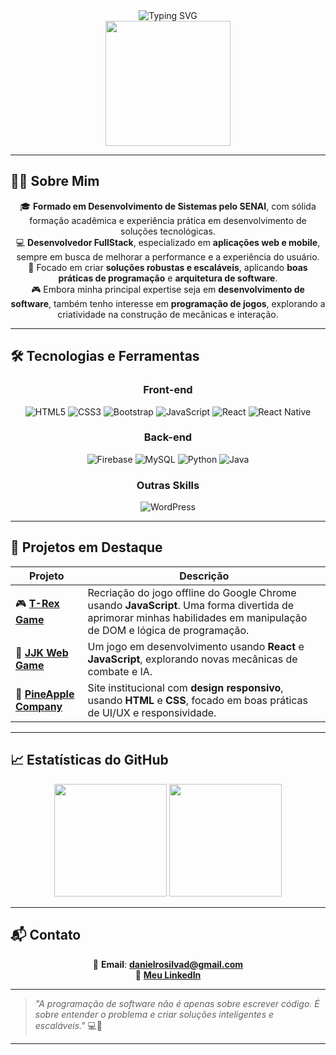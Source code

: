 <div align="center">
  <img src="https://readme-typing-svg.herokuapp.com?font=Fira+Code&weight=800&size=25&pause=1000&color=F7F7F7&center=true&vCenter=true&width=850&lines=Olá%2C+eu+sou+Daniel+Rosa!;Desenvolvedor+FullStack+com+experiência+prática;Especialista+em+soluções+web+e+mobile+de+alta+performance;Apaixonado+por+tecnologia+e+inovação" alt="Typing SVG" />
</div>

<div align="center">
  <img src="https://media.giphy.com/media/qgQUggAC3Pfv687qPC/giphy.gif" height="200" />
</div>

---

## 🧑‍💻 Sobre Mim

<div align="center">

🎓 **Formado em Desenvolvimento de Sistemas pelo SENAI**, com sólida formação acadêmica e experiência prática em desenvolvimento de soluções tecnológicas.  
💻 **Desenvolvedor FullStack**, especializado em **aplicações web e mobile**, sempre em busca de melhorar a performance e a experiência do usuário.  
🚀 Focado em criar **soluções robustas e escaláveis**, aplicando **boas práticas de programação** e **arquitetura de software**.  
🎮 Embora minha principal expertise seja em **desenvolvimento de software**, também tenho interesse em **programação de jogos**, explorando a criatividade na construção de mecânicas e interação.

</div>

---

## 🛠️ Tecnologias e Ferramentas

<div align="center">

### Front-end  
![HTML5](https://img.shields.io/badge/-HTML5-E34F26?style=for-the-badge&logo=html5&logoColor=fff)
![CSS3](https://img.shields.io/badge/-CSS3-1572B6?style=for-the-badge&logo=css3)
![Bootstrap](https://img.shields.io/badge/-Bootstrap-563D7C?style=for-the-badge&logo=bootstrap)
![JavaScript](https://img.shields.io/badge/-JavaScript-F7DF1E?style=for-the-badge&logo=javascript&logoColor=black)
![React](https://img.shields.io/badge/-React-20232A?style=for-the-badge&logo=react&logoColor=61DAFB)
![React Native](https://img.shields.io/badge/-React%20Native-20232A?style=for-the-badge&logo=react&logoColor=61DAFB)

### Back-end  
![Firebase](https://img.shields.io/badge/-Firebase-FFCA28?style=for-the-badge&logo=firebase&logoColor=000)
![MySQL](https://img.shields.io/badge/-MySQL-005C84?style=for-the-badge&logo=mysql&logoColor=white)
![Python](https://img.shields.io/badge/-Python-3776AB?style=for-the-badge&logo=python&logoColor=white)
![Java](https://img.shields.io/badge/-Java-007396?style=for-the-badge&logo=java&logoColor=white)

### Outras Skills  
![WordPress](https://img.shields.io/badge/-WordPress-21759B?style=for-the-badge&logo=wordpress&logoColor=white)

</div>

---

## 💼 Projetos em Destaque

<div align="center">

| Projeto | Descrição |
|--------|-----------|
| 🎮 [**T-Rex Game**](https://github.com/DanielRosa07/DaToldo) | Recriação do jogo offline do Google Chrome usando **JavaScript**. Uma forma divertida de aprimorar minhas habilidades em manipulação de DOM e lógica de programação. |
| 🧪 [**JJK Web Game**](https://github.com/DanielRosa07/game-web-jjk-alpha-0.1) | Um jogo em desenvolvimento usando **React** e **JavaScript**, explorando novas mecânicas de combate e IA. |
| 🍍 [**PineApple Company**](https://github.com/leonardosantana214/PineApple-Company) | Site institucional com **design responsivo**, usando **HTML** e **CSS**, focado em boas práticas de UI/UX e responsividade. |

</div>

---

## 📈 Estatísticas do GitHub

<div align="center">
  <img height="180em" src="https://github-readme-stats.vercel.app/api?username=DanielRosa07&show_icons=true&theme=tokyonight&include_all_commits=true&count_private=true"/>
  <img height="180em" src="https://github-readme-stats.vercel.app/api/top-langs/?username=DanielRosa07&layout=compact&langs_count=8&theme=tokyonight"/>
</div>

---

## 📬 Contato

<div align="center">

📧 **Email**: **danielrosilvad@gmail.com**  
🔗 **[Meu LinkedIn](https://www.linkedin.com/in/daniel-rosa-430472291/)**

</div>

---

> _"A programação de software não é apenas sobre escrever código. É sobre entender o problema e criar soluções inteligentes e escaláveis."_ 💻🚀

---
